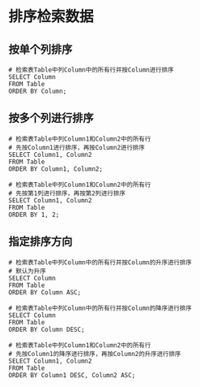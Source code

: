 # 排序检索数据

## 按单个列排序

``` Mysql
# 检索表Table中列Column中的所有行并按Column进行排序
SELECT Column
FROM Table
ORDER BY Column;
```

## 按多个列进行排序

``` Mysql
# 检索表Table中列Column1和Column2中的所有行
# 先按Column1进行排序，再按Column2进行排序
SELECT Column1, Column2
FROM Table
ORDER BY Column1, Column2;
```

``` Mysql
# 检索表Table中列Column1和Column2中的所有行
# 先按第1列进行排序，再按第2列进行排序
SELECT Column1, Column2
FROM Table
ORDER BY 1, 2;
```

## 指定排序方向

``` Mysql
# 检索表Table中列Column中的所有行并按Column的升序进行排序
# 默认为升序
SELECT Column
FROM Table
ORDER BY Column ASC;
```

``` Mysql
# 检索表Table中列Column中的所有行并按Column的降序进行排序
SELECT Column
FROM Table
ORDER BY Column DESC;
```

``` Mysql
# 检索表Table中列Column1和Column2中的所有行
# 先按Column1的降序进行排序，再按Column2的升序进行排序
SELECT Column1, Column2
FROM Table
ORDER BY Column1 DESC, Column2 ASC;
```

